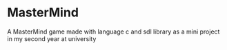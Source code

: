 # MasterMind
A MasterMind game made with language c and sdl library as a mini project in my second year at university
